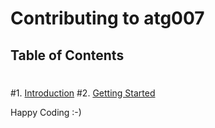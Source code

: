 # Contributing to atg007
 ## Table of Contents
 #
 #1. [Introduction](#introduction)
 #2. [Getting Started](#getting-started)

Happy Coding :-)

